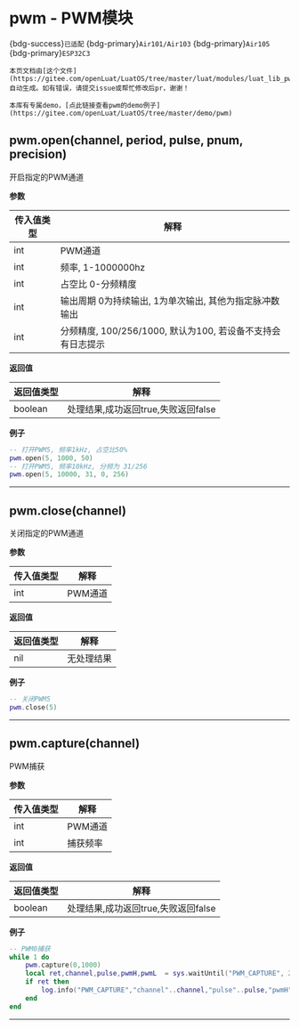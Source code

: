 # pwm - PWM模块

{bdg-success}`已适配` {bdg-primary}`Air101/Air103` {bdg-primary}`Air105` {bdg-primary}`ESP32C3`

```{note}
本页文档由[这个文件](https://gitee.com/openLuat/LuatOS/tree/master/luat/modules/luat_lib_pwm.c)自动生成。如有错误，请提交issue或帮忙修改后pr，谢谢！
```

```{tip}
本库有专属demo，[点此链接查看pwm的demo例子](https://gitee.com/openLuat/LuatOS/tree/master/demo/pwm)
```

## pwm.open(channel, period, pulse, pnum, precision)



开启指定的PWM通道

**参数**

|传入值类型|解释|
|-|-|
|int|PWM通道|
|int|频率, 1-1000000hz|
|int|占空比 0-分频精度|
|int|输出周期 0为持续输出, 1为单次输出, 其他为指定脉冲数输出|
|int|分频精度, 100/256/1000, 默认为100, 若设备不支持会有日志提示|

**返回值**

|返回值类型|解释|
|-|-|
|boolean|处理结果,成功返回true,失败返回false|

**例子**

```lua
-- 打开PWM5, 频率1kHz, 占空比50%
pwm.open(5, 1000, 50)
-- 打开PWM5, 频率10kHz, 分频为 31/256
pwm.open(5, 10000, 31, 0, 256)

```

---

## pwm.close(channel)



关闭指定的PWM通道

**参数**

|传入值类型|解释|
|-|-|
|int|PWM通道|

**返回值**

|返回值类型|解释|
|-|-|
|nil|无处理结果|

**例子**

```lua
-- 关闭PWM5
pwm.close(5)

```

---

## pwm.capture(channel)



PWM捕获

**参数**

|传入值类型|解释|
|-|-|
|int|PWM通道|
|int|捕获频率|

**返回值**

|返回值类型|解释|
|-|-|
|boolean|处理结果,成功返回true,失败返回false|

**例子**

```lua
-- PWM0捕获
while 1 do
    pwm.capture(0,1000)
    local ret,channel,pulse,pwmH,pwmL  = sys.waitUntil("PWM_CAPTURE", 2000)
    if ret then
        log.info("PWM_CAPTURE","channel"..channel,"pulse"..pulse,"pwmH"..pwmH,"pwmL"..pwmL)
    end
end

```

---

